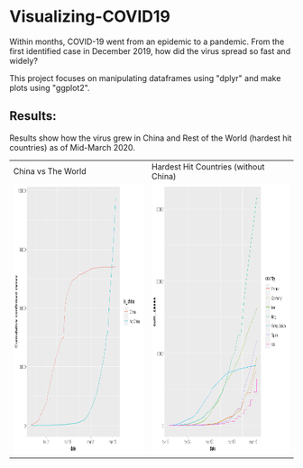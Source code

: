 # Visualizing-COVID19
Within months, COVID-19 went from an epidemic to a pandemic. From the first identified case in December 2019, how did the virus spread so fast and widely?

This project focuses on manipulating dataframes using "dplyr" and make plots using "ggplot2".

## Results:

Results show how the virus grew in China and Rest of the World (hardest hit countries) as of Mid-March 2020.

<table>
  <tr>
    <td>China vs The World</td>
     <td>Hardest Hit Countries (without China)</td>
  </tr>
  <tr>
    <td><img src="covid19%20china.png" width=450 height=480></td>
    <td><img src="covid19%20countries%20besides%20china.png" width=450 height=480></td>
  </tr>
 </table>
